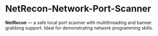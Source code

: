 # NetRecon-Network-Port-Scanner
**NetRecon** — a safe local port scanner with multithreading and banner grabbing support. Ideal for demonstrating network programming skills.
